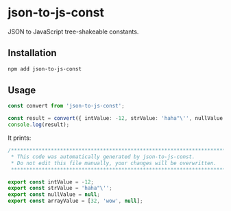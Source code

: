 # json-to-js-const

JSON to JavaScript tree-shakeable constants.

## Installation

```sh
npm add json-to-js-const
```

## Usage

```ts
const convert from 'json-to-js-const';

const result = convert({ intValue: -12, strValue: 'haha"\'', nullValue: null, arrayValue: [32, 'wow', null] });
console.log(result);
```

It prints:

```ts
/******************************************************************************************
 * This code was automatically generated by json-to-js-const.
 * Do not edit this file manually, your changes will be overwritten.
 ******************************************************************************************/

export const intValue = -12;
export const strValue = 'haha"\'';
export const nullValue = null;
export const arrayValue = [32, 'wow', null];
```
